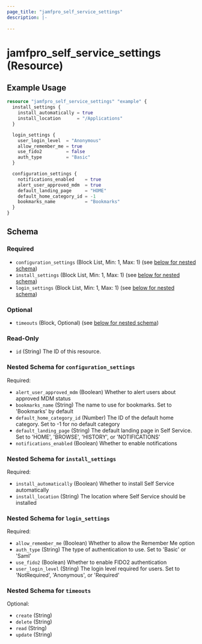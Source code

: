 ```yaml
---
page_title: "jamfpro_self_service_settings"
description: |-
  
---
```


# jamfpro_self_service_settings (Resource)


## Example Usage
```terraform
resource "jamfpro_self_service_settings" "example" {
  install_settings {
    install_automatically = true
    install_location      = "/Applications"
  }

  login_settings {
    user_login_level  = "Anonymous"
    allow_remember_me = true
    use_fido2         = false
    auth_type         = "Basic"
  }

  configuration_settings {
    notifications_enabled    = true
    alert_user_approved_mdm  = true
    default_landing_page     = "HOME"
    default_home_category_id = -1
    bookmarks_name           = "Bookmarks"
  }
}
```

<!-- schema generated by tfplugindocs -->
## Schema

### Required

- `configuration_settings` (Block List, Min: 1, Max: 1) (see [below for nested schema](#nestedblock--configuration_settings))
- `install_settings` (Block List, Min: 1, Max: 1) (see [below for nested schema](#nestedblock--install_settings))
- `login_settings` (Block List, Min: 1, Max: 1) (see [below for nested schema](#nestedblock--login_settings))

### Optional

- `timeouts` (Block, Optional) (see [below for nested schema](#nestedblock--timeouts))

### Read-Only

- `id` (String) The ID of this resource.

<a id="nestedblock--configuration_settings"></a>
### Nested Schema for `configuration_settings`

Required:

- `alert_user_approved_mdm` (Boolean) Whether to alert users about approved MDM status
- `bookmarks_name` (String) The name to use for bookmarks. Set to 'Bookmarks' by default
- `default_home_category_id` (Number) The ID of the default home category. Set to -1 for no default category
- `default_landing_page` (String) The default landing page in Self Service. Set to 'HOME', 'BROWSE', 'HISTORY', or 'NOTIFICATIONS'
- `notifications_enabled` (Boolean) Whether to enable notifications


<a id="nestedblock--install_settings"></a>
### Nested Schema for `install_settings`

Required:

- `install_automatically` (Boolean) Whether to install Self Service automatically
- `install_location` (String) The location where Self Service should be installed


<a id="nestedblock--login_settings"></a>
### Nested Schema for `login_settings`

Required:

- `allow_remember_me` (Boolean) Whether to allow the Remember Me option
- `auth_type` (String) The type of authentication to use. Set to 'Basic' or 'Saml'
- `use_fido2` (Boolean) Whether to enable FIDO2 authentication
- `user_login_level` (String) The login level required for users. Set to 'NotRequired', 'Anonymous', or 'Required'


<a id="nestedblock--timeouts"></a>
### Nested Schema for `timeouts`

Optional:

- `create` (String)
- `delete` (String)
- `read` (String)
- `update` (String)